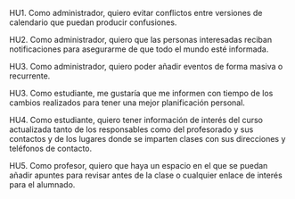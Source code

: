 HU1. Como administrador, quiero evitar conflictos entre versiones de calendario que puedan producir confusiones.

HU2. Como administrador, quiero que las personas interesadas reciban notificaciones para asegurarme de que todo el mundo esté informada.

HU3. Como administrador, quiero poder añadir eventos de forma masiva o recurrente.

HU3. Como estudiante, me gustaría que me informen con tiempo de los cambios realizados para tener una mejor planificación personal.

HU4. Como estudiante, quiero tener información de interés del curso actualizada tanto de los responsables como del profesorado y sus contactos y de los lugares donde se imparten clases con sus direcciones y teléfonos de contacto.

HU5. Como profesor, quiero que haya un espacio en el que se puedan añadir apuntes para revisar antes de la clase o cualquier enlace de interés para el alumnado.
